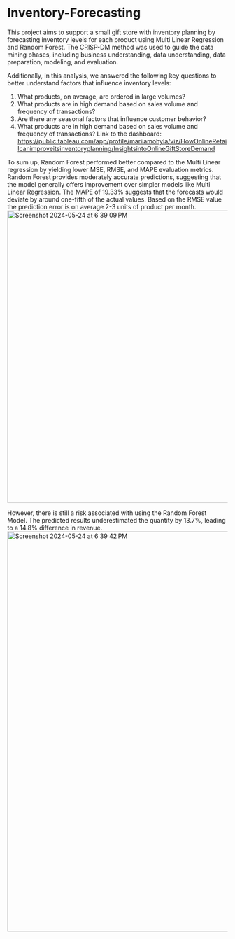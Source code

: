 # Inventory-Forecasting
This project aims to support a small gift store with inventory planning by forecasting inventory levels for each product using Multi Linear Regression and Random Forest. The CRISP-DM method was used to guide the data mining phases, including business understanding, data understanding, data preparation, modeling, and evaluation. 

Additionally, in this analysis, we answered the following key questions to better understand factors that influence inventory levels:
1. What products, on average, are ordered in large volumes?
2. What products are in high demand based on sales volume and frequency of transactions?
3. Are there any seasonal factors that influence customer behavior?
4. What products are in high demand based on sales volume and frequency of transactions?
Link to the dashboard: https://public.tableau.com/app/profile/mariiamohyla/viz/HowOnlineRetailcanimproveitsinventoryplanning/InsightsintoOnlineGiftStoreDemand

To sum up, Random Forest performed better compared to the Multi Linear regression by yielding lower MSE, RMSE, and MAPE evaluation metrics. Random Forest provides moderately accurate predictions, suggesting that the model generally offers improvement over simpler models like Multi Linear Regression. The MAPE of 19.33% suggests that the forecasts would deviate by around one-fifth of the actual values. Based on the RMSE value the prediction error is on average 2-3 units of product per month. 
<img width="669" alt="Screenshot 2024-05-24 at 6 39 09 PM" src="https://github.com/mariia-8/Inventory-Forecasting/assets/111792836/64c3bce8-b205-4010-870d-f5964eb7cb9b">

However, there is still a risk associated with using the Random Forest Model. The predicted results underestimated the quantity by 13.7%, leading to a 14.8% difference in revenue.
<img width="915" alt="Screenshot 2024-05-24 at 6 39 42 PM" src="https://github.com/mariia-8/Inventory-Forecasting/assets/111792836/870dd34a-2bd0-433a-9563-1c9ceb9eae84">
